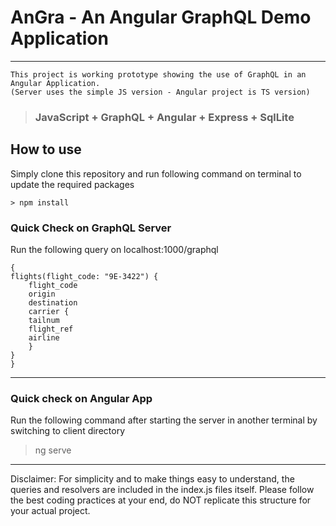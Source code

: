 # AnGra - An Angular GraphQL Demo Application

---

    This project is working prototype showing the use of GraphQL in an Angular Application.
    (Server uses the simple JS version - Angular project is TS version)

> ### JavaScript + GraphQL + Angular + Express + SqlLite

## How to use

Simply clone this repository and run following command on terminal to update the required packages

    > npm install

### Quick Check on GraphQL Server

Run the following query on localhost:1000/graphql

    {
    flights(flight_code: "9E-3422") {
        flight_code
        origin
        destination
        carrier {
        tailnum
        flight_ref
        airline
        }
    }
    }

---

### Quick check on Angular App

Run the following command after starting the server in another terminal by switching to client directory

> ng serve


---

Disclaimer:
For simplicity and to make things easy to understand, the queries and resolvers are included in the index.js files itself. Please follow the best coding practices at your end, do NOT replicate this structure for your actual project.